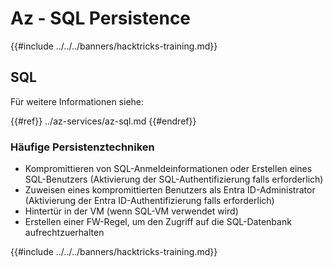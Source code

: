 # Az - SQL Persistence

{{#include ../../../banners/hacktricks-training.md}}

## SQL

Für weitere Informationen siehe:

{{#ref}}
../az-services/az-sql.md
{{#endref}}

### Häufige Persistenztechniken

- Kompromittieren von SQL-Anmeldeinformationen oder Erstellen eines SQL-Benutzers (Aktivierung der SQL-Authentifizierung falls erforderlich)
- Zuweisen eines kompromittierten Benutzers als Entra ID-Administrator (Aktivierung der Entra ID-Authentifizierung falls erforderlich)
- Hintertür in der VM (wenn SQL-VM verwendet wird)
- Erstellen einer FW-Regel, um den Zugriff auf die SQL-Datenbank aufrechtzuerhalten

{{#include ../../../banners/hacktricks-training.md}}
